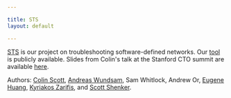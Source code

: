```yaml
---

title: STS
layout: default

---
```


[STS](http://www.eecs.berkeley.edu/~rcs/research/sts.pdf) is our project on troubleshooting software-defined networks.
Our [tool](http://ucb-sts.github.com/sts/) is publicly available.
Slides from Colin's talk at the Stanford CTO summit
are available [here](http://www.eecs.berkeley.edu/~rcs/research/selectiverecall.pptx).

Authors: [Colin Scott](www.eecs.berkeley.edu/~rcs/), [Andreas
Wundsam](http://www1.icsi.berkeley.edu/~andi/), Sam Whitlock, Andrew Or, [Eugene
Huang](http://eugene.huang.org/),
[Kyriakos Zarifis](http://www1.icsi.berkeley.edu/~zarifis/), and [Scott Shenker](http://www.eecs.berkeley.edu/Faculty/Homepages/shenker.html).
